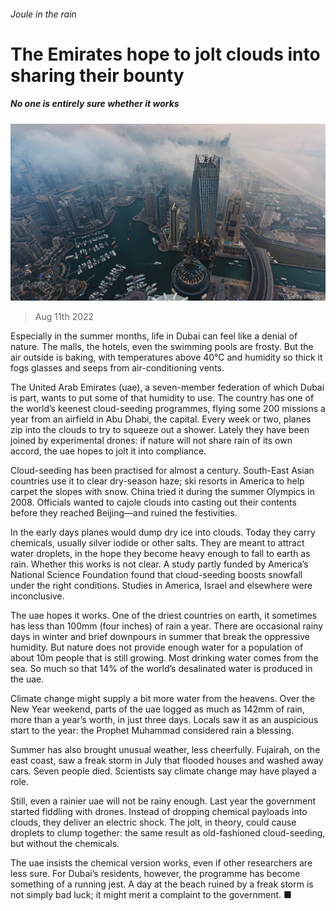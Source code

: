 ###### Joule in the rain

# The Emirates hope to jolt clouds into sharing their bounty 

##### No one is entirely sure whether it works 

![image](images/20220813_MAP001.jpg) 

> Aug 11th 2022 

Especially in the summer months, life in Dubai can feel like a denial of nature. The malls, the hotels, even the swimming pools are frosty. But the air outside is baking, with temperatures above 40°C and humidity so thick it fogs glasses and seeps from air-conditioning vents.

The United Arab Emirates (uae), a seven-member federation of which Dubai is part, wants to put some of that humidity to use. The country has one of the world’s keenest cloud-seeding programmes, flying some 200 missions a year from an airfield in Abu Dhabi, the capital. Every week or two, planes zip into the clouds to try to squeeze out a shower. Lately they have been joined by experimental drones: if nature will not share rain of its own accord, the uae hopes to jolt it into compliance.

Cloud-seeding has been practised for almost a century. South-East Asian countries use it to clear dry-season haze; ski resorts in America to help carpet the slopes with snow. China tried it during the summer Olympics in 2008. Officials wanted to cajole clouds into casting out their contents before they reached Beijing—and ruined the festivities.

In the early days planes would dump dry ice into clouds. Today they carry chemicals, usually silver iodide or other salts. They are meant to attract water droplets, in the hope they become heavy enough to fall to earth as rain. Whether this works is not clear. A study partly funded by America’s National Science Foundation found that cloud-seeding boosts snowfall under the right conditions. Studies in America, Israel and elsewhere were inconclusive.

The uae hopes it works. One of the driest countries on earth, it sometimes has less than 100mm (four inches) of rain a year. There are occasional rainy days in winter and brief downpours in summer that break the oppressive humidity. But nature does not provide enough water for a population of about 10m people that is still growing. Most drinking water comes from the sea. So much so that 14% of the world’s desalinated water is produced in the uae.

Climate change might supply a bit more water from the heavens. Over the New Year weekend, parts of the uae logged as much as 142mm of rain, more than a year’s worth, in just three days. Locals saw it as an auspicious start to the year: the Prophet Muhammad considered rain a blessing.

Summer has also brought unusual weather, less cheerfully. Fujairah, on the east coast, saw a freak storm in July that flooded houses and washed away cars. Seven people died. Scientists say climate change may have played a role.

Still, even a rainier uae will not be rainy enough. Last year the government started fiddling with drones. Instead of dropping chemical payloads into clouds, they deliver an electric shock. The jolt, in theory, could cause droplets to clump together: the same result as old-fashioned cloud-seeding, but without the chemicals.

The uae insists the chemical version works, even if other researchers are less sure. For Dubai’s residents, however, the programme has become something of a running jest. A day at the beach ruined by a freak storm is not simply bad luck; it might merit a complaint to the government. ■

